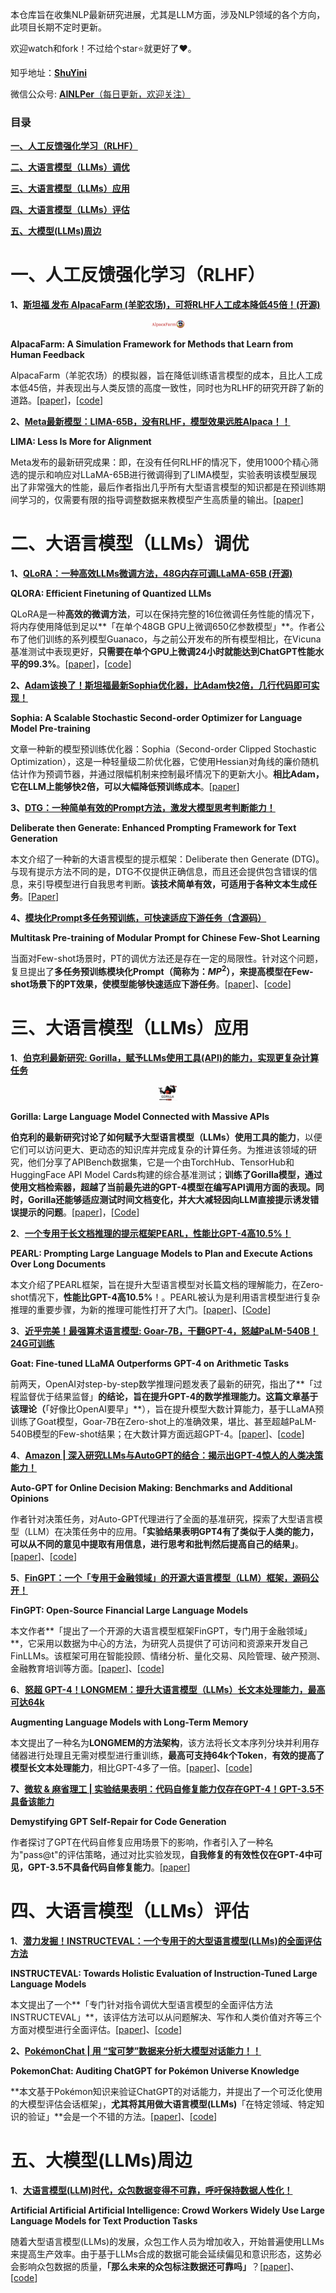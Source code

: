 本仓库旨在收集NLP最新研究进展，尤其是LLM方面，涉及NLP领域的各个方向，此项目长期不定时更新。

欢迎watch和fork！不过给个star⭐就更好了❤️。

知乎地址：[**ShuYini**](https://www.zhihu.com/people/wangjini521/activities)

微信公众号: [**AINLPer**（每日更新，欢迎关注）](https://mp.weixin.qq.com/s?__biz=MzUzOTgwNDMzOQ==&mid=2247487079&idx=1&sn=4aa0c38c7701148f28f67bc66a291b00&chksm=fac399bbcdb410ad4517460b96a071c08c3854d67d1beafa4caa424e9c12791dc1955be1f56e&token=802874842&lang=zh_CN#rd)

### 目录

[**一、人工反馈强化学习（RLHF）**](#一、人工反馈强化学习（RLHF）)

[**二、大语言模型（LLMs）调优**](#二、大语言模型（LLMs）调优)

[**三、大语言模型（LLMs）应用**](#三、大语言模型（LLMs）应用)

[**四、大语言模型（LLMs）评估**](#四、大语言模型（LLMs）评估)

[**五、大模型(LLMs)周边**](#五、大模型(LLMs)周边)



# 一、人工反馈强化学习（RLHF）

**1、[斯坦福 发布 AlpacaFarm (羊驼农场)，可将RLHF人工成本降低45倍！(开源)](https://mp.weixin.qq.com/s/CIF2F5Vx_RSN1-LwU_ppOQ)** 

<p align="center"><img src="assets/image-20230525141242754.png" alt="image-20230525141242754" style="zoom:25%;" height="50px" /> </p>

**AlpacaFarm: A Simulation Framework for Methods that Learn from Human Feedback**

AlpacaFarm（羊驼农场）的模拟器，旨在降低训练语言模型的成本，且比人工成本低45倍，并表现出与人类反馈的高度一致性，同时也为RLHF的研究开辟了新的道路。[[paper](https://tatsu-lab.github.io/alpaca_farm_paper.pdf)]，[[code](https://github.com/tatsu-lab/alpaca_farm)]

**2、[Meta最新模型：LIMA-65B，没有RLHF，模型效果远胜Alpaca！！](https://mp.weixin.qq.com/s/cA6HoPsLhPdQ_ntlL2MKDw)**

**LIMA: Less Is More for Alignment**

Meta发布的最新研究成果：即，在没有任何RLHF的情况下，使用1000个精心筛选的提示和响应对LLaMA-65B进行微调得到了LIMA模型，实验表明该模型展现出了非常强大的性能，最后作者指出几乎所有大型语言模型的知识都是在预训练期间学习的，仅需要有限的指导调整数据来教模型产生高质量的输出。[[paper](https://arxiv.org/pdf/2305.11206.pdf)]



# 二、大语言模型（LLMs）调优

**1、[QLoRA：一种高效LLMs微调方法，48G内存可调LLaMA-65B (开源)](https://mp.weixin.qq.com/s/U9uHJrg3FbUprlZ46dptTQ)**

**QLORA: Efficient Finetuning of Quantized LLMs**

QLoRA是一种**高效的微调方法**，可以在保持完整的16位微调任务性能的情况下，将内存使用降低到足以**「在单个48GB GPU上微调650亿参数模型」**。作者公布了他们训练的系列模型Guanaco，与之前公开发布的所有模型相比，在Vicuna基准测试中表现更好，**只需要在单个GPU上微调24小时就能达到ChatGPT性能水平的99.3%**。[[paper](https://arxiv.org/pdf/2305.14314.pdf)]，[[code](https://github.com/artidoro/qlora)]

**2、[Adam该换了！斯坦福最新Sophia优化器，比Adam快2倍，几行代码即可实现！](https://mp.weixin.qq.com/s?__biz=MzUzOTgwNDMzOQ==&mid=2247492294&idx=1&sn=1711a9003bcf92d2c9c6afba28fba561&chksm=fac0751acdb7fc0cb3dfa1c8667a1801cbe8fa6e16745386e1e620be79b47a112c9b33789dd8&token=338711096&lang=zh_CN#rd)**

**Sophia: A Scalable Stochastic Second-order Optimizer for Language Model Pre-training**

文章一种新的模型预训练优化器：Sophia（Second-order Clipped Stochastic Optimization），这是一种轻量级二阶优化器，它使用Hessian对角线的廉价随机估计作为预调节器，并通过限幅机制来控制最坏情况下的更新大小。**相比Adam，它在LLM上能够快2倍，可以大幅降低预训练成本**。[[paper](file:///C:/Users/Lenovo/Desktop/0526.pdf)]

**3、[DTG：一种简单有效的Prompt方法，激发大模型思考判断能力！](https://mp.weixin.qq.com/s/Eio62_Hn0mML3Pfb3G36cA)**

**Deliberate then Generate: Enhanced Prompting Framework for Text Generation**

本文介绍了一种新的大语言模型的提示框架：Deliberate then Generate (DTG)。与现有提示方法不同的是，DTG不仅提供正确信息，而且还会提供包含错误的信息，来引导模型进行自我思考判断。**该技术简单有效，可适用于各种文本生成任务**。[[Paper](https://arxiv.org/pdf/2305.19835.pdf)]

**4、[模块化Prompt多任务预训练，可快速适应下游任务（含源码）](https://mp.weixin.qq.com/s/ytSq_gBb63NhpNOaMcMXew)**

**Multitask Pre-training of Modular Prompt for Chinese Few-Shot Learning**

当面对Few-shot场景时，PT的调优方法还是存在一定的局限性。针对这个问题，复旦提出了**多任务预训练模块化Prompt（简称为：$MP^2$），来提高模型在Few-shot场景下的PT效果，使模型能够快速适应下游任务**。[[paper](https://arxiv.org/pdf/2210.07565.pdf)]、[[code](https://github.com/Hzfinfdu/MPMP)]



# 三、大语言模型（LLMs）应用

**1**、[**伯克利最新研究: Gorilla，赋予LLMs使用工具(API)的能力，实现更复杂计算任务**](https://mp.weixin.qq.com/s/VwkaE_FuUhL3ejhMXpfp9A)

<p align="center"><img src="assets/logo.png" alt="logo" style="zoom:50%" height="50px" /> </p>

**Gorilla: Large Language Model Connected with Massive APIs**

**伯克利的最新研究讨论了如何赋予大型语言模型（LLMs）使用工具的能力**，以便它们可以访问更大、更动态的知识库并完成复杂的计算任务。为推进该领域的研究，他们分享了APIBench数据集，它是一个由TorchHub、TensorHub和HuggingFace API Model Cards构建的综合基准测试；**训练了Gorilla模型，通过使用文档检索器，超越了当前最先进的GPT-4模型在编写API调用方面的表现。同时，Gorilla还能够适应测试时间文档变化，并大大减轻因向LLM直接提示诱发错误提示的问题**。[[paper](https://arxiv.org/pdf/2305.15334v1.pdf)]，[[Code](https://github.com/ShishirPatil/gorilla)]

**2**、**[一个专用于长文档推理的提示框架PEARL，性能比GPT-4高10.5%！](https://mp.weixin.qq.com/s/dQhRiH62Mz9umx7GFeQRvw)**

**PEARL: Prompting Large Language Models to Plan and Execute Actions Over Long Documents**

本文介绍了PEARL框架，旨在提升大型语言模型对长篇文档的理解能力，在Zero-shot情况下，**性能比GPT-4高10.5%**！。PEARL被认为是利用语言模型进行复杂推理的重要步骤，为新的推理可能性打开了大门。[[paper](https://arxiv.org/abs/2305.14564)]、[[Code](https://github.com/SimengSun/pearl)]

**3**、[**近乎完美！最强算术语言模型: Goar-7B，干翻GPT-4，怒越PaLM-540B！24G可训练**](https://mp.weixin.qq.com/s/_haINkHNV4bMszm9F41yXA)

**Goat: Fine-tuned LLaMA Outperforms GPT-4 on Arithmetic Tasks**

前两天，OpenAI对step-by-step数学推理问题发表了最新的研究，指出了**「过程监督优于结果监督」**的结论，旨在提升GPT-4的数学推理能力。这篇文章基于该理论（**「好像比OpenAI要早」**），旨在提升模型大数计算能力，基于LLaMA预训练了Goat模型，Goar-7B在Zero-shot上的准确效果，堪比、甚至超越PaLM-540B模型的Few-shot结果；在大数计算方面远超GPT-4。[[paper](https://arxiv.org/pdf/2305.14201.pdf)]、[[code](https://github.com/liutiedong/goat)]

**4**、[**Amazon | 深入研究LLMs与AutoGPT的结合：揭示出GPT-4惊人的人类决策能力！**](https://mp.weixin.qq.com/s/Gbz7ZVVdeTq64mj1-__aQA)

**Auto-GPT for Online Decision Making: Benchmarks and Additional Opinions**

作者针对决策任务，对Auto-GPT代理进行了全面的基准研究，探索了大型语言模型（LLM）在决策任务中的应用。**「实验结果表明GPT4有了类似于人类的能力，可以从不同的意见中提取有用信息，进行思考和批判然后提高自己的结果」**。[[paper](https://arxiv.org/pdf/2306.02224.pdf)]、[[code](https://github.com/younghuman/LLMAgent)]

**5**、[**FinGPT：一个「专用于金融领域」的开源大语言模型（LLM）框架，源码公开！**](https://mp.weixin.qq.com/s/A9euFin675nxGGciiX6rJQ)

**FinGPT: Open-Source Financial Large Language Models**

本文作者**「提出了一个开源的大语言模型框架FinGPT，专门用于金融领域」**，它采用以数据为中心的方法，为研究人员提供了可访问和资源来开发自己FinLLMs。该框架可用在智能投顾、情绪分析、量化交易、风险管理、破产预测、金融教育培训等方面。[[paper](https://arxiv.org/pdf/2306.06031v1.pdf)]、[[code](https://github.com/ai4finance-foundation/fingpt)]

**6**、[**怒超 GPT-4！LONGMEM：提升大语言模型（LLMs）长文本处理能力，最高可达64k**](https://mp.weixin.qq.com/s/LiWN7iONxgEOIPnJXjYgQw)

**Augmenting Language Models with Long-Term Memory**

本文提出了一种名为**LONGMEM的方法架构**，该方法将长文本序列分块并利用存储器进行处理且无需对模型进行重训练，**最高可支持64k个Token**，**有效的提高了模型长文本处理能力**，相比GPT-4多了一倍。[[paper](https://arxiv.org/pdf/2306.07174v1.pdf)]、[[code](https://github.com/Victorwz/LongMem)]

**7、[微软 & 麻省理工 | 实验结果表明：代码自修复能力仅存在GPT-4！GPT-3.5不具备该能力](https://mp.weixin.qq.com/s/MXKIMXzIkTKLMXYgSNWYBw)**

**Demystifying GPT Self-Repair for Code Generation**

作者探讨了GPT在代码自修复应用场景下的影响，作者引入了一种名为"pass@t"的评估策略，通过对比实验发现，**自我修复的有效性仅在GPT-4中可见，GPT-3.5不具备代码自修复能力**。[[paper](https://arxiv.org/pdf/2306.09896.pdf)]



# 四、大语言模型（LLMs）评估

**1**、[**潜力发掘！INSTRUCTEVAL：一个专用于的大型语言模型(LLMs)的全面评估方法**](https://mp.weixin.qq.com/s/E6hq0AUy_hItA5HGo2tCAQ)

**INSTRUCTEVAL: Towards Holistic Evaluation of Instruction-Tuned Large Language Models**

本文提出了一个**「专门针对指令调优大型语言模型的全面评估方法INSTRUCTEVAL」**，该评估方法可以从问题解决、写作和人类价值对齐等三个方面对模型进行全面评估。[[paper](https://arxiv.org/pdf/2306.04757.pdf)]、[[code](https://github.com/declare-lab/instruct-eval)]

**2、[PokémonChat | 用 “宝可梦”数据来分析大模型对话能力！！](https://mp.weixin.qq.com/s/1aYGPIyyUHnfVSjo0KTaNQ)**

**PokemonChat: Auditing ChatGPT for Pokémon Universe Knowledge**

**本文基于Pokémon知识来验证ChatGPT的对话能力，并提出了一个可泛化使用的大模型评估会话框架」，**尤其将其用做大语言模型(LLMs)**「在特定领域、特定知识的验证」**会是一个不错的方法。[[paper](https://arxiv.org/pdf/2306.03024.pdf)]、[[code](https://www.pokemon.com/us)]



# 五、大模型(LLMs)周边

**1**、[**大语言模型(LLM)时代，众包数据变得不可靠，呼吁保持数据人性化！**](https://mp.weixin.qq.com/s/tG2w-xy0IUS65CqCG_uHdg)

**Artificial Artificial Artificial Intelligence: Crowd Workers Widely Use Large Language Models for Text Production Tasks**

随着大型语言模型(LLMs)的发展，众包工作人员为增加收入，开始普遍使用LLMs来提高生产效率。由于基于LLMs合成的数据可能会延续偏见和意识形态，这势必会影响众包数据的质量，**「那么未来的众包标注数据还可靠吗」**？[[paper](https://arxiv.org/pdf/2306.07899.pdf)]、[[code](https://github.com/epfl-dlab/GPTurk)]



